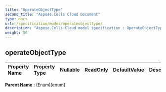 ```yaml
---
title: "OperateObjectType"
second_title: "Aspose.Cells Cloud Document"
type: docs
url: /specification/model/operateobjecttype/
description: "Aspose.Cells Cloud model specification : OperateObjectType. Effortlessly handle Excel and other spreadsheet documents with features like opening, generating, editing, splitting, merging, comparing, and converting."
weight: 50
---
```


## **operateObjectType**

 

| Property Name | Property Type | Nullable |  ReadOnly | DefaultValue | Description | 
| :- | :- | :- |:- |  :- | :- |

**Parent Name** : (Enum)[enum]


